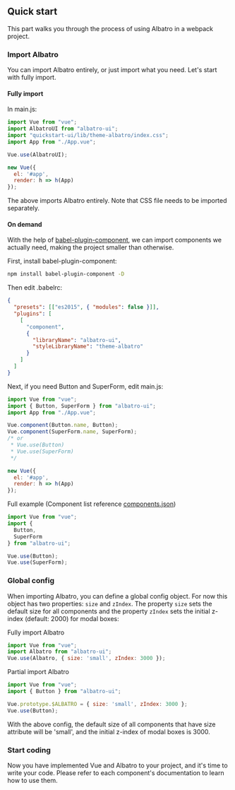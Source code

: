 ## Quick start

This part walks you through the process of using Albatro in a webpack project.

<!-- ### Use vue-cli@3

We provide an [Element plugin](https://github.com/AlbatroUI/vue-cli-plugin-element) for vue-cli@3, which you can use to quickly build an Element-based project. -->

<!-- ### Use Starter Kit

We provide a general [project template](https://github.com/AlbatroUI/element-starter) for you. For Laravel users, we also have a [template](https://github.com/AlbatroUI/element-in-laravel-starter). You can download and use them directly.

If you prefer not to use them, please read the following. -->

### Import Albatro

You can import Albatro entirely, or just import what you need. Let's start with fully import.

#### Fully import

In main.js:

```javascript
import Vue from "vue";
import AlbatroUI from "albatro-ui";
import "quickstart-ui/lib/theme-albatro/index.css";
import App from "./App.vue";

Vue.use(AlbatroUI);

new Vue({
  el: '#app',
  render: h => h(App)
});
```

The above imports Albatro entirely. Note that CSS file needs to be imported separately.

#### On demand

With the help of [babel-plugin-component](https://github.com/QingWei-Li/babel-plugin-component), we can import components we actually need, making the project smaller than otherwise.

First, install babel-plugin-component:

```bash
npm install babel-plugin-component -D
```

Then edit .babelrc:

```json
{
  "presets": [["es2015", { "modules": false }]],
  "plugins": [
    [
      "component",
      {
        "libraryName": "albatro-ui",
        "styleLibraryName": "theme-albatro"
      }
    ]
  ]
}
```

Next, if you need Button and SuperForm, edit main.js:

```javascript
import Vue from "vue";
import { Button, SuperForm } from "albatro-ui";
import App from "./App.vue";

Vue.component(Button.name, Button);
Vue.component(SuperForm.name, SuperForm);
/* or
 * Vue.use(Button)
 * Vue.use(SuperForm)
 */

new Vue({
  el: '#app',
  render: h => h(App)
});
```

Full example (Component list reference [components.json](https://github.com/AlbatroFE/albatro/blob/master/components.json))

```javascript
import Vue from "vue";
import {
  Button,
  SuperForm
} from "albatro-ui";

Vue.use(Button);
Vue.use(SuperForm);

```

### Global config

When importing Albatro, you can define a global config object. For now this object has two properties: `size` and `zIndex`. The property `size` sets the default size for all components and the property `zIndex` sets the initial z-index (default: 2000) for modal boxes:

Fully import Albatro

```js
import Vue from "vue";
import Albatro from "albatro-ui";
Vue.use(Albatro, { size: 'small', zIndex: 3000 });
```

Partial import Albatro

```js
import Vue from "vue";
import { Button } from "albatro-ui";

Vue.prototype.$ALBATRO = { size: 'small', zIndex: 3000 };
Vue.use(Button);
```

With the above config, the default size of all components that have size attribute will be 'small', and the initial z-index of modal boxes is 3000.

### Start coding

Now you have implemented Vue and Albatro to your project, and it's time to write your code. Please refer to each component's documentation to learn how to use them.

<!-- ### Use Nuxt.js

We can also start a project using [Nuxt.js](https://nuxtjs.org/):

<div class="glitch-embed-wrap" style="height: 420px; width: 100%;">
  <iframe src="https://glitch.com/embed/#!/embed/nuxt-with-element?path=nuxt.config.js&previewSize=0&attributionHidden=true" alt="nuxt-with-element on glitch" style="height: 100%; width: 100%; border: 0;"></iframe>
</div> -->
